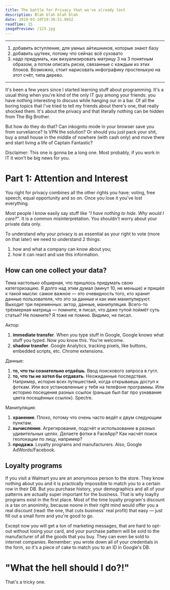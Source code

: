```yaml
---
title: The battle for Privacy that we've already lost
description: Blah blah blah blah
date: 2019-03-10T19:30:51.895Z
readTime: 15
imagePreview: /123.jpg
---
```


---

1. добавить вступление, для умных айтишников, которые знают базу
2. добавить шутеек, потому что сейчас всё суховато
3. надо придумать, как визуализировать матрицу 3 на 3 понятным образом, а потом описать риски, связанные с каждым из этих блоков. Возможно, стоит нарисовать инфографику простенькую на этот счёт, типа дерево.

---

It's been a few years since I started learning stuff about programming. It's a usual thing when you're kind of the only IT guy among your friends: you have nothing interesting to discuss while hanging our in a bar. Of all the boring topics that I've tried to tell my friends about there's one, that really shocked them. It's about the privacy and that literally nothing can be hidden from The Big Brother.

But how do they do that? Can inkognito mode in your browser save you from surveliance? Is VPN the solution? Or should you just pack your shit, buy a small house in the middle of nowhere (with cash only) and move there and start living a life of Captain Fantastic?

Disclaimer: This one is gonna be a long one. Most probably, if you work in IT it won't be big news for you.

# Part 1: Attention and Interest

You right for privacy combines all the other rights you have: voting, free speech, equal opportunity and so on. Once you lose it you've lost everything.

Most people I know easily say stuff like _"I have nothing to hide. Why would I care?"_. It is a common misinterpretation. You shouldn't worry about your private data only.

To understand why your privacy is as essential as your right to vote (more on that later) we need to understand 2 things:

1. how and what a company can know about you;
2. how it can react and use this information.

## How can one collect your data?

Тема настолько обширная, что пришлось придумать свою категоризацию. Я долго над этим думал (минут 10, не меньше) и пришёл к такой мысли: самое важное — это очевидность того, кто хранит данные пользователя, что это за данные и как ими манипулируют. Выходит три переменных: актор, данные, манипуляция. Всего-то трёхмерная матрица — помните, я писал, что даже тупой поймёт суть статьи? Не помните? Я тоже не помню. Видимо, не писал.

Актор:

1. **immediate transfer**. When you type stuff in Google, Google knows what stuff you typed. Now you know this. You're welcome.
2. **shadow transfer**. Google Analytics, tracking pixels, like buttons, embedded scripts, etc. Chrome extensions. 

Данные:

1. **то, что ты сознательно отдаёшь**. Ввод поискового запроса в гугл.
2. **то, что ты не хотел бы отдавать**. Неожиданные последствия. Например, история всех путешествий, когда открываешь доступ к фоткам. Или все установленные у тебя на телефоне программы. Или историю посещения разных ссылок (раньше был баг про узнавание цвета посещённых ссылок). Spectre. 

Манипуляция:

1. **хранение**. Плохо, потому что очень часто ведёт к двум следующим пунктам.
2. **вычисление**. Агрегирование, подсчёт и использование в разных удивительных целях. Делаете фотки в FaceApp? Как насчёт поиск геолокации по лицу, например?
3. **продажа**. Loyalty programs and manufacturers. Also, Google AdWords/Facebook.

## Loyalty programs

If you visit a Walmart you are an anonymous person to the store. They know nothing about you and it is practically impossible to match you to a certain row in their DB. But you purchase history, your demographics and all of your patterns are actually super important for the business. That is why loaylty programs exist in the first place. Most of the time loyalty program's discount is a tax on anonimity, because noone in their right mind would offer you a real discount (read: the one, that cuts business' real profit) that easy — just fill out a small form and you're good to go.

Except now you will get a ton of marketing messages, that are hard to opt-out without losing your card, and your purchase pattern will be sold to the manufacturer of all the goods that you buy. They can even be sold to internet companies. Remember: you wrote down all of your credentials in the form, so it's a piece of cake to match you to an ID in Google's DB.

# "What the hell should I do?!"

That's a tricky one.

